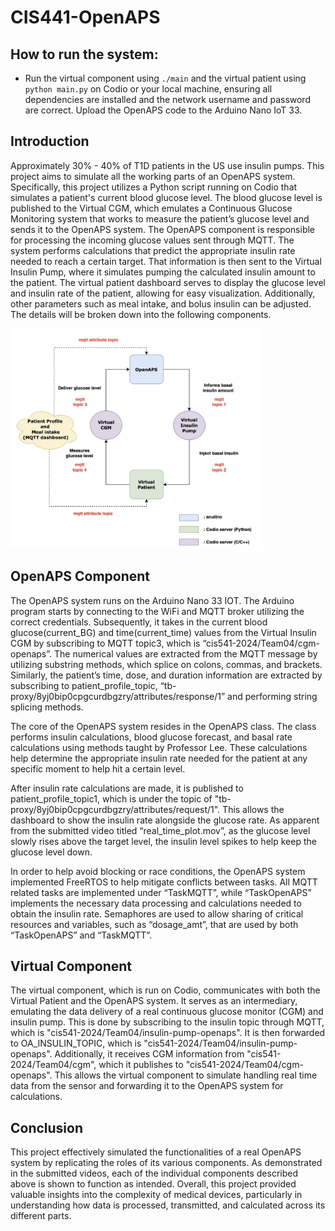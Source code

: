# CIS441-OpenAPS

## How to run the system:

* Run the virtual component using `./main` and the virtual patient using `python main.py` on Codio or your local machine, ensuring all dependencies are installed and the network username and password are correct. Upload the OpenAPS code to the Arduino Nano IoT 33.

## Introduction
Approximately 30% - 40% of T1D patients in the US use insulin pumps. This project aims to simulate all the working parts of an OpenAPS system. Specifically, this project utilizes a Python script running on Codio that simulates a patient's current blood glucose level. The blood glucose level is published to the Virtual CGM, which emulates a Continuous Glucose Monitoring system that works to measure the patient’s glucose level and sends it to the OpenAPS system. The OpenAPS component is responsible for processing the incoming glucose values sent through MQTT. The system performs calculations that predict the appropriate insulin rate needed to reach a certain target. That information is then sent to the Virtual Insulin Pump, where it simulates pumping the calculated insulin amount to the patient. The virtual patient dashboard serves to display the glucose level and insulin rate of the patient, allowing for easy visualization. Additionally, other parameters such as meal intake, and bolus insulin can be adjusted. The details will be broken down into the following components.

<img src="openaps.png" width="400">
 
## OpenAPS Component
The OpenAPS system runs on the Arduino Nano 33 IOT. The Arduino program starts by connecting to the WiFi and MQTT broker utilizing the correct credentials. Subsequently, it takes in the current blood glucose(current_BG) and time(current_time) values from the Virtual Insulin CGM by subscribing to MQTT topic3, which is “cis541-2024/Team04/cgm-openaps”. The numerical values are extracted from the MQTT message by utilizing substring methods, which splice on colons, commas, and brackets. Similarly, the patient’s time, dose, and duration information are extracted by subscribing to patient_profile_topic, “tb-proxy/8yj0bip0cpgcurdbgzry/attributes/response/1” and performing string splicing methods.

The core of the OpenAPS system resides in the OpenAPS class. The class performs insulin calculations, blood glucose forecast, and basal rate calculations using methods taught by Professor Lee. These calculations help determine the appropriate insulin rate needed for the patient at any specific moment to help hit a certain level. 

After insulin rate calculations are made, it is published to patient_profile_topic1, which is under the topic of "tb-proxy/8yj0bip0cpgcurdbgzry/attributes/request/1". This allows the dashboard to show the insulin rate alongside the glucose rate. As apparent from the submitted video titled “real_time_plot.mov”, as the glucose level slowly rises above the target level, the insulin level spikes to help keep the glucose level down. 

In order to help avoid blocking or race conditions, the OpenAPS system implemented FreeRTOS to help mitigate conflicts between tasks. All MQTT related tasks are implemented under “TaskMQTT”, while “TaskOpenAPS” implements the necessary data processing and calculations needed to obtain the insulin rate. Semaphores are used to allow sharing of critical resources and variables, such as “dosage_amt”, that are used by both “TaskOpenAPS” and “TaskMQTT”. 


## Virtual Component
The virtual component, which is run on Codio, communicates with both the Virtual Patient and the OpenAPS system. It serves as an intermediary, emulating the data delivery of a real continuous glucose monitor (CGM) and insulin pump. This is done by subscribing to the insulin topic through MQTT, which is "cis541-2024/Team04/insulin-pump-openaps". It is then forwarded to OA_INSULIN_TOPIC, which is "cis541-2024/Team04/insulin-pump-openaps". Additionally, it receives CGM information from "cis541-2024/Team04/cgm", which it publishes to "cis541-2024/Team04/cgm-openaps". This allows the virtual component to simulate handling real time data from the sensor and forwarding it to the OpenAPS system for calculations. 

## Conclusion
This project effectively simulated the functionalities of a real OpenAPS system by replicating the roles of its various components. As demonstrated in the submitted videos, each of the individual components described above is shown to function as intended. Overall, this project provided valuable insights into the complexity of medical devices, particularly in understanding how data is processed, transmitted, and calculated across its different parts.

